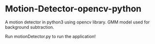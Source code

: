# Motion-Detector-opencv-python
A motion detector in python3 using opencv library. GMM model used for background subtraction.

Run motionDetector.py to run the application!

